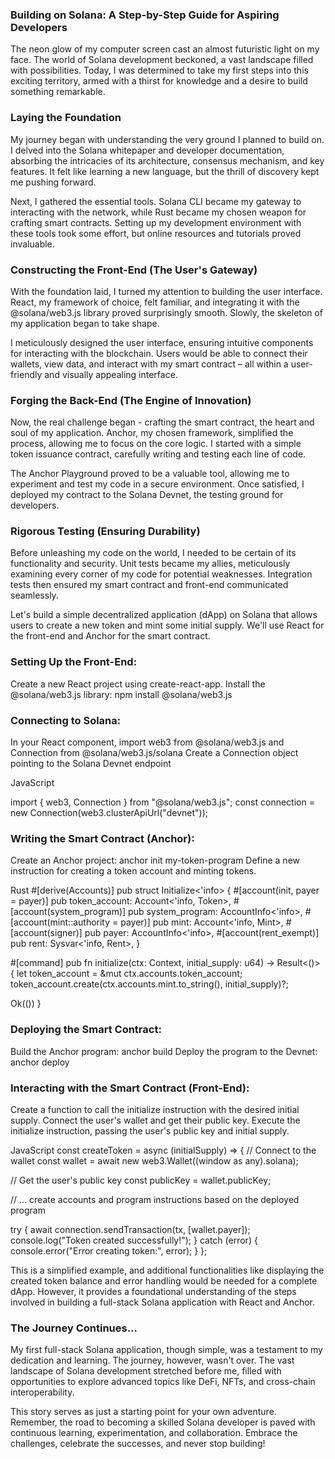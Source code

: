### Building on Solana: A Step-by-Step Guide for Aspiring Developers
The neon glow of my computer screen cast an almost futuristic light on my face. The world of Solana development beckoned, a vast landscape filled with possibilities. Today, I was determined to take my first steps into this exciting territory, armed with a thirst for knowledge and a desire to build something remarkable.

### Laying the Foundation

My journey began with understanding the very ground I planned to build on. I delved into the Solana whitepaper and developer documentation, absorbing the intricacies of its architecture, consensus mechanism, and key features. It felt like learning a new language, but the thrill of discovery kept me pushing forward.

Next, I gathered the essential tools. Solana CLI became my gateway to interacting with the network, while Rust became my chosen weapon for crafting smart contracts. Setting up my development environment with these tools took some effort, but online resources and tutorials proved invaluable. 

### Constructing the Front-End (The User's Gateway)

With the foundation laid, I turned my attention to building the user interface. React, my framework of choice, felt familiar, and integrating it with the @solana/web3.js library proved surprisingly smooth. Slowly, the skeleton of my application began to take shape.

I meticulously designed the user interface, ensuring intuitive components for interacting with the blockchain. Users would be able to connect their wallets, view data, and interact with my smart contract – all within a user-friendly and visually appealing interface.

### Forging the Back-End (The Engine of Innovation)

Now, the real challenge began - crafting the smart contract, the heart and soul of my application. Anchor, my chosen framework, simplified the process, allowing me to focus on the core logic. I started with a simple token issuance contract, carefully writing and testing each line of code.

The Anchor Playground proved to be a valuable tool, allowing me to experiment and test my code in a secure environment. Once satisfied, I deployed my contract to the Solana Devnet, the testing ground for developers.

### Rigorous Testing (Ensuring Durability)

Before unleashing my code on the world, I needed to be certain of its functionality and security. Unit tests became my allies, meticulously examining every corner of my code for potential weaknesses. Integration tests then ensured my smart contract and front-end communicated seamlessly. 

 Let's build a simple decentralized application (dApp) on Solana that allows users to create a new token and mint some initial supply. We'll use React for the front-end and Anchor for the smart contract.

 ###  Setting Up the Front-End:
 Create a new React project using create-react-app.
Install the @solana/web3.js library: npm install @solana/web3.js

### Connecting to Solana:
In your React component, import web3 from @solana/web3.js and Connection from @solana/web3.js/solana
Create a Connection object pointing to the Solana Devnet endpoint

JavaScript

import { web3, Connection } from "@solana/web3.js"; 
const connection = new Connection(web3.clusterApiUrl("devnet")); 

### Writing the Smart Contract (Anchor):
Create an Anchor project: anchor init my-token-program
Define a new instruction for creating a token account and minting tokens.

Rust
#[derive(Accounts)]
pub struct Initialize<'info> {
#[account(init, payer = payer)] 
pub token_account: Account<'info, Token>,
#[account(system_program)]
pub system_program: AccountInfo<'info>,
#[account(mint::authority = payer)]
pub mint: Account<'info, Mint>, 
#[account(signer)]
pub payer: AccountInfo<'info>,
#[account(rent_exempt)]
pub rent: Sysvar<'info, Rent>,
} 

#[command] pub fn initialize(ctx: Context<Initialize>, initial_supply: u64) -> Result<()> { 
let token_account = &mut ctx.accounts.token_account; 
token_account.create(ctx.accounts.mint.to_string(), initial_supply)?;

Ok(())
}

### Deploying the Smart Contract:

Build the Anchor program: anchor build
Deploy the program to the Devnet: anchor deploy

### Interacting with the Smart Contract (Front-End):

Create a function to call the initialize instruction with the desired initial supply.
Connect the user's wallet and get their public key.
Execute the initialize instruction, passing the user's public key and initial supply.

JavaScript
const createToken = async (initialSupply) => {
  // Connect to the wallet
  const wallet = await new web3.Wallet((window as any).solana);

  // Get the user's public key
  const publicKey = wallet.publicKey;

  // ... create accounts and program instructions based on the deployed program

  try {
    await connection.sendTransaction(tx, [wallet.payer]);
    console.log("Token created successfully!");
  } catch (error) {
    console.error("Error creating token:", error);
  }
};

This is a simplified example, and additional functionalities like displaying the created token balance and error handling would be needed for a complete dApp. However, it provides a foundational understanding of the steps involved in building a full-stack Solana application with React and Anchor.

### The Journey Continues...

My first full-stack Solana application, though simple, was a testament to my dedication and learning. The journey, however, wasn't over. The vast landscape of Solana development stretched before me, filled with opportunities to explore advanced topics like DeFi, NFTs, and cross-chain interoperability.

This story serves as just a starting point for your own adventure. Remember, the road to becoming a skilled Solana developer is paved with continuous learning, experimentation, and collaboration. Embrace the challenges, celebrate the successes, and never stop building!






